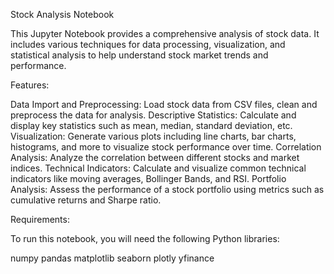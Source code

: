 Stock Analysis Notebook

This Jupyter Notebook provides a comprehensive analysis of stock data. 
It includes various techniques for data processing, visualization, and statistical analysis to help understand stock market trends and performance.

Features:

Data Import and Preprocessing: Load stock data from CSV files, clean and preprocess the data for analysis.
Descriptive Statistics: Calculate and display key statistics such as mean, median, standard deviation, etc.
Visualization: Generate various plots including line charts, bar charts, histograms, and more to visualize stock performance over time.
Correlation Analysis: Analyze the correlation between different stocks and market indices.
Technical Indicators: Calculate and visualize common technical indicators like moving averages, Bollinger Bands, and RSI.
Portfolio Analysis: Assess the performance of a stock portfolio using metrics such as cumulative returns and Sharpe ratio.

Requirements:

To run this notebook, you will need the following Python libraries:

numpy
pandas
matplotlib
seaborn
plotly
yfinance
